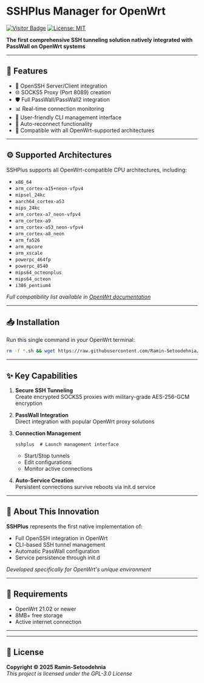 # SSHPlus Manager for OpenWrt
[![Visitor Badge](https://img.shields.io/badge/Chat%20on-Telegram-blue.svg)](https://t.me/peditx) [![License: MIT](https://img.shields.io/badge/License-MIT-blue.svg)](https://opensource.org/licenses/MIT)


**The first comprehensive SSH tunneling solution natively integrated with PassWall on OpenWrt systems**

---

## 🚀 Features
- 🔐 OpenSSH Server/Client integration
- 🌐 SOCKS5 Proxy (Port 8089) creation
- 🛡️ Full PassWall/PassWall2 integration
- 📊 Real-time connection monitoring
- 📜 User-friendly CLI management interface
- 🔄 Auto-reconnect functionality
- 🧩 Compatible with all OpenWrt-supported architectures

---


## ⚙️ Supported Architectures
SSHPlus supports all OpenWrt-compatible CPU architectures, including:

- `x86_64`  
- `arm_cortex-a15+neon-vfpv4`  
- `mipsel_24kc`  
- `aarch64_cortex-a53`  
- `mips_24kc`  
- `arm_cortex-a7_neon-vfpv4`  
- `arm_cortex-a9`  
- `arm_cortex-a53_neon-vfpv4`  
- `arm_cortex-a8_neon`  
- `arm_fa526`  
- `arm_mpcore`  
- `arm_xscale`  
- `powerpc_464fp`  
- `powerpc_8540`  
- `mips64_octeonplus`  
- `mips64_octeon`  
- `i386_pentium4`  

*Full compatibility list available in [OpenWrt documentation](https://openwrt.org/docs/guide-user/additional-software/package-installation)*

---

## 📥 Installation
Run this single command in your OpenWrt terminal:

```bash
rm -f *.sh && wget https://raw.githubusercontent.com/Ramin-Setoodehnia/SshPlus/refs/heads/main/Files/install_sshplus.sh && sh install_sshplus.sh

```

---

## ✨ Key Capabilities
1. **Secure SSH Tunneling**  
   Create encrypted SOCKS5 proxies with military-grade AES-256-GCM encryption

2. **PassWall Integration**  
   Direct integration with popular OpenWrt proxy solutions

3. **Connection Management**  
   ```
   sshplus  # Launch management interface
   ```
   - Start/Stop tunnels
   - Edit configurations
   - Monitor active connections

4. **Auto-Service Creation**  
   Persistent connections survive reboots via init.d service

---

## 📜 About This Innovation
**SSHPlus** represents the first native implementation of:
- Full OpenSSH integration in OpenWrt
- CLI-based SSH tunnel management
- Automatic PassWall configuration
- Service persistence through init.d

*Developed specifically for OpenWrt's unique environment*

---

## 🔧 Requirements
- OpenWrt 21.02 or newer
- 8MB+ free storage
- Active internet connection

---


---

## 📄 License
**Copyright © 2025 Ramin-Setoodehnia**  
*This project is licensed under the GPL-3.0 License*

